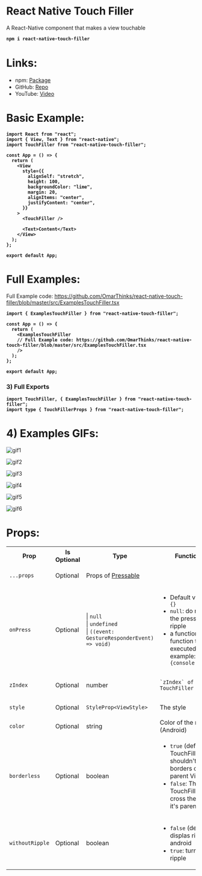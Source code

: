 # React Native Touch Filler

A React-Native component that makes a view touchable

<b>

```bash
npm i react-native-touch-filler
```

</b>

# Links:

- npm: [Package](https://www.npmjs.com/package/react-native-touch-filler) [<img src="https://github.com/OmarThinks/react-native-touch-filler/blob/master/media/images/Npm-logo.svg?raw=true" height="15"/>](https://www.npmjs.com/package/react-native-touch-filler)
- GitHub: [Repo](https://github.com/OmarThinks/react-native-touch-filler) [<img src="https://github.com/OmarThinks/react-native-touch-filler/blob/master/media/images/GitHub_Invertocat_Logo.svg?raw=true" height="15"/>](https://github.com/OmarThinks/react-native-touch-filler)
- YouTube: [Video](https://www.youtube.com/watch?v=hmNTLzLNAwk) [<img src="https://github.com/OmarThinks/react-native-touch-filler/blob/master/media/images/YouTube_icon.svg?raw=true" height="15"/>](https://www.youtube.com/watch?v=hmNTLzLNAwk)

# Basic Example:

<b>

```tsx
import React from "react";
import { View, Text } from "react-native";
import TouchFiller from "react-native-touch-filler";

const App = () => {
  return (
    <View
      style={{
        alignSelf: "stretch",
        height: 100,
        backgroundColor: "lime",
        margin: 20,
        alignItems: "center",
        justifyContent: "center",
      }}
    >
      <TouchFiller />

      <Text>Content</Text>
    </View>
  );
};

export default App;
```

</b>

# Full Examples:

Full Example code: https://github.com/OmarThinks/react-native-touch-filler/blob/master/src/ExamplesTouchFiller.tsx

<b>

```tsx
import { ExamplesTouchFiller } from "react-native-touch-filler";

const App = () => {
  return (
    <ExamplesTouchFiller
    // Full Example code: https://github.com/OmarThinks/react-native-touch-filler/blob/master/src/ExamplesTouchFiller.tsx
    />
  );
};

export default App;
```

</b>

### 3) Full Exports

<b>

```tsx
import TouchFiller, { ExamplesTouchFiller } from "react-native-touch-filler";
import type { TouchFillerProps } from "react-native-touch-filler";
```

</b>

# 4) Examples GIFs:

![gif1](https://github.com/OmarThinks/react-native-touch-filler/blob/master/media/videos/1.gif?raw=true)

![gif2](https://github.com/OmarThinks/react-native-touch-filler/blob/master/media/videos/2.gif?raw=true)

![gif3](https://github.com/OmarThinks/react-native-touch-filler/blob/master/media/videos/3.gif?raw=true)

![gif4](https://github.com/OmarThinks/react-native-touch-filler/blob/master/media/videos/4.gif?raw=true)

![gif5](https://github.com/OmarThinks/react-native-touch-filler/blob/master/media/videos/5.gif?raw=true)

![gif6](https://github.com/OmarThinks/react-native-touch-filler/blob/master/media/videos/6.gif?raw=true)

# Props:

<table>

<tr>
  <th>Prop</th>
  <th>Is Optional</th>
  <th>Type</th>
  <th>Functionality</th>
  <th>Default Value</th>
</tr>

<tr>
  <td>
  
  `...props`
  
  </td>
  <td>Optional</td>
  <td>

Props of [Pressable](https://reactnative.dev/docs/pressable#props)

  </td>
  <td></td>
</tr>

<tr>
  <td>
  
  <code>onPress</code>
  
  </td>
  <td>Optional</td>
  <td>
  
  | `null`\
  | `undefined`\
  | `((event: GestureResponderEvent) => void)`

  </td>
  <td>
  
  - Default value: `()=>{}`
  - `null`: do not activate the press or the ripple
  - a function: The function the be executed on press, example: `()=>{console.log("Hi")}` 
  
  </td>
  <th>

`()=>{}`

  </th>
</tr>

<tr>
  <td> <code>zIndex</code></td>
  <td>Optional</td>
  <td>number</td>
  <td>
  
    
    `zIndex` of the TouchFiller

  </td>
  <th><code>1</code></th>
</tr>

<tr>
  <td> <code>style</code></td>
  <td>Optional</td>
  <td>
  
  `StyleProp<ViewStyle>`
  
  </td>
  <td>The style</td>
  <th><code>undefined</code></th>
</tr>

<tr>
  <td> <code>color</code></td>
  <td>Optional</td>
  <td>string</td>
  <td>Color of the ripple (Android)</td>
  <th><code>"grey"</code></th>
</tr>

<tr>
  <td> <code>borderless</code></td>
  <td>Optional</td>
  <td>boolean</td>
  <td>
  
  - `true` (default): The TouchFiller shouldn't cross the borders of it's parent View
  - `false`: The TouchFiller can cross the borders of it's parent View

  </td>
  <th><code>true</code></th>
</tr>

<tr>
  <td> <code>withoutRipple</code></td>
  <td>Optional</td>
  <td>boolean</td>
  <td>
  
  - `false` (default): displas ripple for android
  - `true`: turns off the ripple

  </td>
  <th><code>false</code></th>
</tr>

</table>
